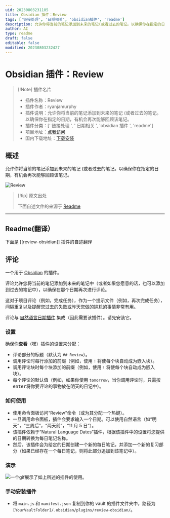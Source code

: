 ```yaml
---
uid: 20230803231105
title: Obsidian 插件：Review
tags: ['链接处理', '日期相关', 'obsidian插件', 'readme']
description: 允许你将当前的笔记添加到未来的笔记(或者过去的笔记。以确保你在指定的日期，有机会再次能够回顾该笔记。
author: AI
type: readme
draft: false
editable: false
modified: 20230803232427
---
```


# Obsidian 插件：Review

> [!Note] 插件名片
> - 插件名称：Review
> - 插件作者：ryanjamurphy
> - 插件说明：允许你将当前的笔记添加到未来的笔记 (或者过去的笔记。以确保你在指定的日期，有机会再次能够回顾该笔记。
> - 插件分类：[' 链接处理 ', ' 日期相关 ', 'obsidian 插件 ', 'readme']
> - 项目地址：[点我访问](https://github.com/ryanjamurphy/review-obsidian)
> - 国内下载地址：[下载安装](https://pkmer.cn/products/plugin/pluginMarket/?review-obsidian)

## 概述

允许你将当前的笔记添加到未来的笔记 (或者过去的笔记。以确保你在指定的日期，有机会再次能够回顾该笔记。

![Review](https://cdn.pkmer.cn/covers/review-obsidian_new.gif!pkmer)

> [!tip] 原文出处
>
>下面自述文件的来源于 [Readme](https://ghproxy.net/https://raw.githubusercontent.com/ryanjamurphy/review-obsidian/master/README.md)
>

---

## Readme(翻译）

下面是 [[review-obsidian]] 插件的自述翻译

## 评论

一个用于 [Obsidian](https://obsidian.md) 的插件。

评论允许您将当前的笔记添加到未来的笔记中（或者如果您愿意的话，也可以添加到过去的笔记中），以确保在那个日期再次进行评论。

这对于项目评论（例如，完成任务），作为一个提示文件（例如，再次完成任务），间隔重复以及提醒您过去的失败或昨天您做的尴尬的事情非常有用。

评论与 [自然语言日期插件](https://github.com/argenos/nldates-obsidian) 集成（因此需要该插件）。请先安装它。

### 设置

确保你**查看**（嘿）插件的设置来分配：

- 评论部分的标题（默认为 `## Review`）。
- 调用评论时每行添加的前缀（例如，使用 `!` 将使每个块自动成为嵌入块）。
- 调用评论块时每个块添加的前缀（例如，使用 `!` 将使每个块自动成为嵌入块）。
- 每个评论的默认值（例如，如果你使用 `tomorrow`，当你调用评论时，只需按<kbd>enter</kbd>将你要评论的事物放在明天的日记中）。

### 如何使用

- 使用命令面板访问“Review”命令（或为其分配一个热键）。
- 一旦调用命令面板，插件会要求输入一个日期。可以使用自然语言（如“明天”，“三周后”，“两天前”，“11 月 5 日”）。
- 该插件依赖于“Natural Language Dates”插件，根据该插件中的设置将您提供的日期转换为每日笔记名称。
- 然后，该插件会为给定的日期创建一个新的每日笔记，并添加一个新的复习部分（如果已经存在一个每日笔记，则将此部分追加到该笔记中）。

### 演示

![一个gif展示了如上所述的插件的使用。](https://i.imgur.com/9AqrSKy.gif)

### 手动安装插件

- 将 `main.js` 和 `manifest.json` 复制到你的 vault 的插件文件夹中，路径为 `[YourVaultFolder]/.obsidian/plugins/review-obsidian/`。



